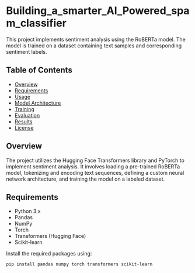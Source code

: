 # Building_a_smarter_AI_Powered_spam_classifier

This project implements sentiment analysis using the RoBERTa model. The model is trained on a dataset containing text samples and corresponding sentiment labels.

## Table of Contents

- [Overview](#overview)
- [Requirements](#requirements)
- [Usage](#usage)
- [Model Architecture](#model-architecture)
- [Training](#training)
- [Evaluation](#evaluation)
- [Results](#results)
- [License](#license)

## Overview

The project utilizes the Hugging Face Transformers library and PyTorch to implement sentiment analysis. It involves loading a pre-trained RoBERTa model, tokenizing and encoding text sequences, defining a custom neural network architecture, and training the model on a labeled dataset.

## Requirements

- Python 3.x
- Pandas
- NumPy
- Torch
- Transformers (Hugging Face)
- Scikit-learn

Install the required packages using:

```bash
pip install pandas numpy torch transformers scikit-learn
